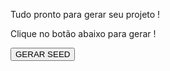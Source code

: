 Tudo pronto para gerar seu projeto !

Clique no botão abaixo para gerar !

<form action='http://localhost:8080/gerarDocker' method='GET'>
    <input type='submit' value='GERAR SEED'></input>
</form>